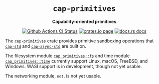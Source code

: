 <div align="center">
  <h1><code>cap-primitives</code></h1>

  <p>
    <strong>Capability-oriented primitives</strong>
  </p>

  <p>
    <a href="https://github.com/bytecodealliance/cap-std/actions?query=workflow%3ACI"><img src="https://github.com/bytecodealliance/cap-std/workflows/CI/badge.svg" alt="Github Actions CI Status" /></a>
    <a href="https://crates.io/crates/cap-permissions"><img src="https://img.shields.io/crates/v/cap-permissions.svg" alt="crates.io page" /></a>
    <a href="https://docs.rs/cap-permissions"><img src="https://docs.rs/cap-permissions/badge.svg" alt="docs.rs docs" /></a>
  </p>
</div>

The `cap-primitives` crate provides primitive sandboxing operations that
[`cap-std`] and [`cap-async-std`] are built on.

The filesystem module [`cap_primitives::fs`] and time module
[`cap_primitives::time`] currently support Linux, macOS, FreeBSD, and Windows.
WASI support is in development, though not yet usable.

The networking module, `net`, is not yet usable.

[`cap-std`]: https://github.com/bytecodealliance/cap-std/blob/main/cap-std/README.md
[`cap-async-std`]: https://github.com/bytecodealliance/cap-std/blob/main/cap-async-std/README.md
[`cap_primitives::fs`]: https://docs.rs/cap-primitives/current/cap_primitives/fs/index.html
[`cap_primitives::time`]: https://docs.rs/cap-primitives/current/cap_primitives/time/index.html
